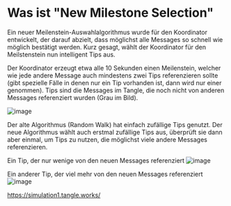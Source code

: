 <!--
---article_info
title: Was ist Chrysalis?
author: [author_1]
reviews: [reviewer_1, reviewer_2]
---
-->

# Was ist "New Milestone Selection"

Ein neuer Meilenstein-Auswahlalgorithmus wurde für den Koordinator entwickelt, der darauf abzielt, dass möglichst alle Messages so schnell wie möglich bestätigt werden.
Kurz gesagt, wählt der Koordinator für den Meilstenstein nun intelligent Tips aus.

Der Koordinator erzeugt etwa alle 10 Sekunden einen Meilenstein, welcher wie jede andere Message auch mindestens zwei Tips referenzieren sollte (gibt spezielle Fälle in denen nur ein Tip vorhanden ist, dann wird nur einer genommen). Tips sind die Messages im Tangle, die noch nicht von anderen Messages referenziert wurden (Grau im Bild).

![image](https://user-images.githubusercontent.com/46689931/120787374-917daf00-c52f-11eb-8355-7da504ad060b.png)

Der alte Algorithmus (Random Walk) hat einfach zufällige Tips genutzt. Der neue Algorithmus wählt auch erstmal zufällige Tips aus, überprüft sie dann aber einmal, um Tips zu nutzen, die möglichst viele andere Messages referenzieren. 

Ein Tip, der nur wenige von den neuen Messages referenziert
![image](https://user-images.githubusercontent.com/46689931/120787460-ac502380-c52f-11eb-8fe4-aaf391f3ecba.png)

Ein anderer Tip, der viel mehr von den neuen Messages referenziert
![image](https://user-images.githubusercontent.com/46689931/120787563-c984f200-c52f-11eb-9dc7-a2ee12ca5201.png)


https://simulation1.tangle.works/



